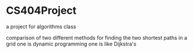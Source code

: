 # CS404Project

a project for algorithms class

comparison of two different methods for finding the two shortest paths in a grid
one is dynamic programming
one is like Dijkstra's
